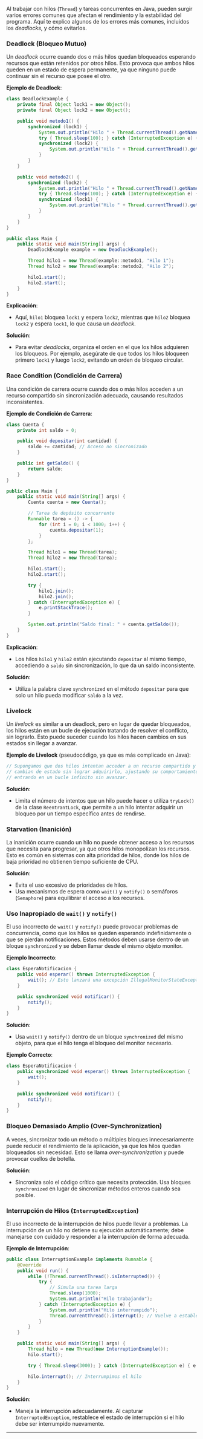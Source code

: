 Al trabajar con hilos (`Thread`) y tareas concurrentes en Java, pueden surgir varios errores comunes que afectan el rendimiento y la estabilidad del programa. Aquí te explico algunos de los errores más comunes, incluidos los *deadlocks*, y cómo evitarlos.

### **Deadlock (Bloqueo Mutuo)**

Un *deadlock* ocurre cuando dos o más hilos quedan bloqueados esperando recursos que están retenidos por otros hilos. Esto provoca que ambos hilos queden en un estado de espera permanente, ya que ninguno puede continuar sin el recurso que posee el otro.

**Ejemplo de Deadlock**:

```java
class DeadlockExample {
    private final Object lock1 = new Object();
    private final Object lock2 = new Object();

    public void metodo1() {
        synchronized (lock1) {
            System.out.println("Hilo " + Thread.currentThread().getName() + " bloqueó lock1");
            try { Thread.sleep(100); } catch (InterruptedException e) {}
            synchronized (lock2) {
                System.out.println("Hilo " + Thread.currentThread().getName() + " bloqueó lock2");
            }
        }
    }

    public void metodo2() {
        synchronized (lock2) {
            System.out.println("Hilo " + Thread.currentThread().getName() + " bloqueó lock2");
            try { Thread.sleep(100); } catch (InterruptedException e) {}
            synchronized (lock1) {
                System.out.println("Hilo " + Thread.currentThread().getName() + " bloqueó lock1");
            }
        }
    }
}

public class Main {
    public static void main(String[] args) {
        DeadlockExample example = new DeadlockExample();

        Thread hilo1 = new Thread(example::metodo1, "Hilo 1");
        Thread hilo2 = new Thread(example::metodo2, "Hilo 2");

        hilo1.start();
        hilo2.start();
    }
}
```

**Explicación**:
- Aquí, `hilo1` bloquea `lock1` y espera `lock2`, mientras que `hilo2` bloquea `lock2` y espera `lock1`, lo que causa un *deadlock*.
  
**Solución**:
- Para evitar *deadlocks*, organiza el orden en el que los hilos adquieren los bloqueos. Por ejemplo, asegúrate de que todos los hilos bloqueen primero `lock1` y luego `lock2`, evitando un orden de bloqueo circular.

### **Race Condition (Condición de Carrera)**

Una condición de carrera ocurre cuando dos o más hilos acceden a un recurso compartido sin sincronización adecuada, causando resultados inconsistentes.

**Ejemplo de Condición de Carrera**:

```java
class Cuenta {
    private int saldo = 0;

    public void depositar(int cantidad) {
        saldo += cantidad; // Acceso no sincronizado
    }

    public int getSaldo() {
        return saldo;
    }
}

public class Main {
    public static void main(String[] args) {
        Cuenta cuenta = new Cuenta();

        // Tarea de depósito concurrente
        Runnable tarea = () -> {
            for (int i = 0; i < 1000; i++) {
                cuenta.depositar(1);
            }
        };

        Thread hilo1 = new Thread(tarea);
        Thread hilo2 = new Thread(tarea);

        hilo1.start();
        hilo2.start();

        try {
            hilo1.join();
            hilo2.join();
        } catch (InterruptedException e) {
            e.printStackTrace();
        }

        System.out.println("Saldo final: " + cuenta.getSaldo());
    }
}
```

**Explicación**:
- Los hilos `hilo1` y `hilo2` están ejecutando `depositar` al mismo tiempo, accediendo a `saldo` sin sincronización, lo que da un saldo inconsistente.

**Solución**:
- Utiliza la palabra clave `synchronized` en el método `depositar` para que solo un hilo pueda modificar `saldo` a la vez.

### **Livelock**

Un *livelock* es similar a un deadlock, pero en lugar de quedar bloqueados, los hilos están en un bucle de ejecución tratando de resolver el conflicto, sin lograrlo. Esto puede suceder cuando los hilos hacen cambios en sus estados sin llegar a avanzar.

**Ejemplo de Livelock** (pseudocódigo, ya que es más complicado en Java):

```java
// Supongamos que dos hilos intentan acceder a un recurso compartido y continuamente
// cambian de estado sin lograr adquirirlo, ajustando su comportamiento y
// entrando en un bucle infinito sin avanzar.
```

**Solución**:
- Limita el número de intentos que un hilo puede hacer o utiliza `tryLock()` de la clase `ReentrantLock`, que permite a un hilo intentar adquirir un bloqueo por un tiempo específico antes de rendirse.

### **Starvation (Inanición)**

La inanición ocurre cuando un hilo no puede obtener acceso a los recursos que necesita para progresar, ya que otros hilos monopolizan los recursos. Esto es común en sistemas con alta prioridad de hilos, donde los hilos de baja prioridad no obtienen tiempo suficiente de CPU.

**Solución**:
- Evita el uso excesivo de prioridades de hilos.
- Usa mecanismos de espera como `wait()` y `notify()` o semáforos (`Semaphore`) para equilibrar el acceso a los recursos.

### **Uso Inapropiado de `wait()` y `notify()`**

El uso incorrecto de `wait()` y `notify()` puede provocar problemas de concurrencia, como que los hilos se queden esperando indefinidamente o que se pierdan notificaciones. Estos métodos deben usarse dentro de un bloque `synchronized` y se deben llamar desde el mismo objeto monitor.

**Ejemplo Incorrecto**:

```java
class EsperaNotificacion {
    public void esperar() throws InterruptedException {
        wait(); // Esto lanzará una excepción IllegalMonitorStateException
    }

    public synchronized void notificar() {
        notify();
    }
}
```

**Solución**:
- Usa `wait()` y `notify()` dentro de un bloque `synchronized` del mismo objeto, para que el hilo tenga el bloqueo del monitor necesario.

**Ejemplo Correcto**:

```java
class EsperaNotificacion {
    public synchronized void esperar() throws InterruptedException {
        wait();
    }

    public synchronized void notificar() {
        notify();
    }
}
```

### **Bloqueo Demasiado Amplio (Over-Synchronization)**

A veces, sincronizar todo un método o múltiples bloques innecesariamente puede reducir el rendimiento de la aplicación, ya que los hilos quedan bloqueados sin necesidad. Esto se llama *over-synchronization* y puede provocar cuellos de botella.

**Solución**:
- Sincroniza solo el código crítico que necesita protección. Usa bloques `synchronized` en lugar de sincronizar métodos enteros cuando sea posible.

### **Interrupción de Hilos (`InterruptedException`)**

El uso incorrecto de la interrupción de hilos puede llevar a problemas. La interrupción de un hilo no detiene su ejecución automáticamente; debe manejarse con cuidado y responder a la interrupción de forma adecuada.

**Ejemplo de Interrupción**:

```java
public class InterruptionExample implements Runnable {
    @Override
    public void run() {
        while (!Thread.currentThread().isInterrupted()) {
            try {
                // Simula una tarea larga
                Thread.sleep(1000);
                System.out.println("Hilo trabajando");
            } catch (InterruptedException e) {
                System.out.println("Hilo interrumpido");
                Thread.currentThread().interrupt(); // Vuelve a establecer el estado de interrupción
            }
        }
    }

    public static void main(String[] args) {
        Thread hilo = new Thread(new InterruptionExample());
        hilo.start();

        try { Thread.sleep(3000); } catch (InterruptedException e) { e.printStackTrace(); }

        hilo.interrupt(); // Interrumpimos el hilo
    }
}
```

**Solución**:
- Maneja la interrupción adecuadamente. Al capturar `InterruptedException`, restablece el estado de interrupción si el hilo debe ser interrumpido nuevamente.

---

